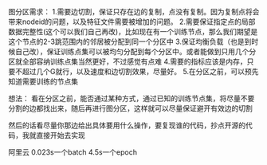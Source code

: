 图分区需求：
1.需要边切割，保证只存在边的复制，点没有复制。因为复制点将会带来nodeid的问题，以及特征文件需要被增加的问题。
2.需要保证指定点的局部数据完整性(这个可以我们自己再改)，比如现在有一个训练节点，那么我们期望是这个节点的2-3跳范围内的邻居被分配到同一个分区中
3.保证均衡负载（也是到时候自己改），保证训练点集可以被均匀分配到每个分区中。或者能做到只用几个分区就全部容纳训练点集当然更好，不过感觉有点难
4.需要的指标应该是内存，只要不超过几个G就行，以及速度和边切割效果，尽量好。
5.在分区之前，可以预先知道需要训练的节点集

想法：
看在分区之前，能否通过某种方式，通过已知的训练节点集，将尽量不要分割的边都找出来，随后再进行图分区，这样就可以尽量保证避开有效边的切割

然后的话看尽量你那边给出具体要用什么操作，要复现谁的代码，抄点开源的代码，我就直接开始去实现


阿里云  0.023s一个batch
        4.5s一个epoch